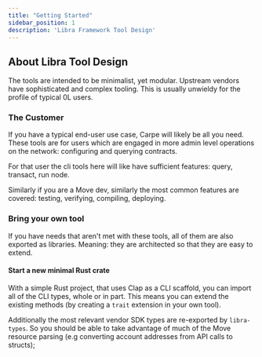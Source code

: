 ```yaml
---
title: "Getting Started"
sidebar_position: 1
description: 'Libra Framework Tool Design'
---
```


## About Libra Tool Design
The tools are intended to be minimalist, yet modular. Upstream vendors have sophisticated and complex tooling. This is usually unwieldy for the profile of typical 0L users.

### The Customer
If you have a typical end-user use case, Carpe will likely be all you need.
These tools are for users which are engaged in more admin level operations on the network: configuring and querying contracts.

For that user the cli tools here will like have sufficient features: query, transact, run node.

Similarly if you are a Move dev, similarly the most common features are covered: testing, verifying, compiling, deploying.

### Bring your own tool
If you have needs that aren't met with these tools, all of them are also exported as libraries. Meaning: they are architected so that they are easy to extend.

#### Start a new minimal Rust crate
With a simple Rust project, that uses Clap as a CLI scaffold, you can import all of the CLI types, whole or in part. This means you can extend the existing methods (by creating a `trait` extension in your own tool).

Additionally the most relevant vendor SDK types are re-exported by `libra-types`. So you should be able to take advantage of much of the Move resource parsing (e.g converting account addresses from API calls to structs);
